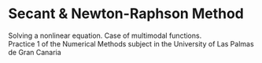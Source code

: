 <h1> Secant & Newton-Raphson Method </h1>
Solving a nonlinear equation. Case of multimodal functions.
<br>
Practice 1 of the Numerical Methods subject in the University of Las Palmas de Gran Canaria
